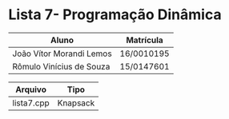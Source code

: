 # Lista 7- Programação Dinâmica

Aluno | Matrícula
----- | ---------
João Vítor Morandi Lemos | 16/0010195
Rômulo Vinícius de Souza | 15/0147601

Arquivo | Tipo
----- | ---------
lista7.cpp | Knapsack
